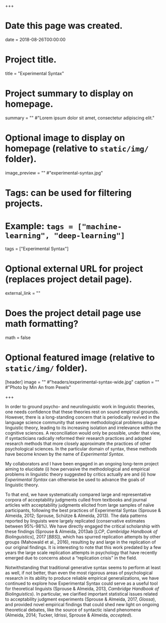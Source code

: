 +++
# Date this page was created.
date = 2018-08-26T00:00:00

# Project title.
title = "Experimental Syntax"

# Project summary to display on homepage.
summary = ""
#"Lorem ipsum dolor sit amet, consectetur adipiscing elit."

# Optional image to display on homepage (relative to `static/img/` folder).
image_preview = ""
#"experimental-syntax.jpg"

# Tags: can be used for filtering projects.
# Example: `tags = ["machine-learning", "deep-learning"]`
tags = ["Experimental Syntax"]

# Optional external URL for project (replaces project detail page).
external_link = ""

# Does the project detail page use math formatting?
math = false

# Optional featured image (relative to `static/img/` folder).
[header]
image = ""
#"headers/experimental-syntax-wide.jpg"
caption = ""
#"Photo by Min An from Pexels"

+++

In order to ground psycho- and neurolinguistic work in linguistic theories, one needs confidence that these theories rest on sound empirical grounds. However, there is a long-standing concern that is periodically revived in the language science community that severe methodological problems plague linguistic theory, leading to its increasing isolation and irrelevance within the cognitive sciences. A reconciliation would only be possible, under that view, if syntacticians radically reformed their research practices and adopted research methods that more closely approximate the practices of other psychological sciences. In the particular domain of syntax, these methods have become known by the name of _Experimental Syntax_.

My collaborators and I have been engaged in an ongoing long-term project aiming to elucidate (i) how pervasive the methodological and empirical problems in linguistic theory suggested by critics actually are and (ii) how _Experimental Syntax_ can otherwise be used to advance the goals of linguistic theory.

To that end, we have systematically compared large and representative corpora of acceptability judgments culled from textbooks and journal articles with acceptability judgments elicited from large samples of naïve participants, following the best practices of Experimental Syntax (Sprouse & Almeida, 2012; Sprouse, Schütze & Almeida, 2013). The data patterns reported by linguists were largely replicated (conservative estimates between 95%-98%). We have directly engaged the critical scholarship with these findings (Sprouse & Almeida, 2013ab [_LCP_, _Cambridge Handbook of Biolinguistics_], 2017 [_BBS_]), which has spurred replication attempts by other groups (Mahowald et al., 2016), resulting by and large in the replication of our original findings. It is interesting to note that this work predated by a few years the large scale replication attempts in psychology that have recently emerged due to concerns about a “replication crisis” in the field.

Notwithstanding that traditional generative syntax seems to perform at least as well, if not better, than even the most rigorous areas of psychological research in its ability to produce reliable empirical generalizations, we have continued to explore how Experimental Syntax could serve as a useful tool for theoretical linguists (Sprouse & Almeida, 2013, _Cambridge Handbook of Biolinguistics_). In particular, we clarified important statistical issues related to acceptability judgment experiments (Sprouse & Almeida, 2017, _Glossa_), and provided novel empirical findings that could shed new light on ongoing theoretical debates, like the source of syntactic island phenomena (Almeida, 2014; Tucker, Idrissi, Sprouse & Almeida, _accepted_).

